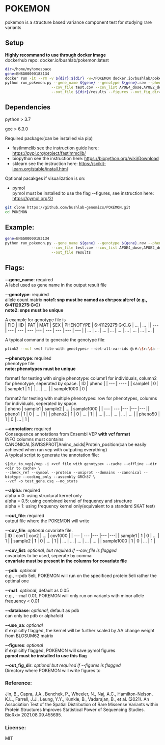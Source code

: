 # POKEMON
pokemon is a structure based variance component test for studying rare variants

## Setup
**Highly recommand to use through docker image**  
dockerhub repo: docker.io/bushlab/pokemon:latest
```bash
dir=/home/myhomespace
gene=ENSG00000183134
docker run -it --rm -v ${dir}:${dir} -w=/POKEMON docker.io/bushlab/pokemon \
python run_pokemon.py --gene_name ${gene} --genotype ${gene}.raw --phenotype test.pheno --annotation ${gene}.csq \
                     --cov_file test.cov --cov_list APOE4_dose,APOE2_dose,PC1,PC2 --alpha 0.0 --use_blosum  \
                     --out_file ${dir}/results --figures --out_fig_dir=${dir}  
```

## Dependencies
python > 3.7  

gcc > 6.3.0

Required package:(can be installed via pip)
- fastlmmclib
see the instruction guide here: https://pypi.org/project/fastlmmclib/  
- biopython
see the instruction here: https://biopython.org/wiki/Download  
- sklearn
see the instruction here: https://scikit-learn.org/stable/install.html  

Optional pacakges if visualization is on:  
-  pymol   
pymol must be installed to use the flag --figures, see instruction here: https://pymol.org/2/  

```bash
git clone https://github.com/bushlab-genomics/POKEMON.git  
cd POKEMON 
```

## Example:
```bash
gene=ENSG00000183134
python run_pokemon.py --gene_name ${gene} --genotype ${gene}.raw --phenotype test.pheno --annotation ${gene}.csq \
                     --cov_file test.cov --cov_list APOE4_dose,APOE2_dose,PC1,PC2 --alpha 0.0 --use_blosum  \
                     --out_file results 
```
## Flags:
**--gene_name**: required  
   A label used as gene name in the output result file 
   
**--genotype**: required  
   allele count matrix
   **note1: snp must be named as chr:pos:alt:ref (e.g., 6:41129275:G:C)**   
   **note2: snps must be unique**  
   
   A example for genotype file is      
| FID  | IID | PAT | MAT | SEX | PHENOTYPE | 6:41129275:G:C_G | ... | ... |
| --- | --- | --- | --- |--- | --- | --- | --- | --- |
| ... | ... | ... | ... | ... | ... | ... | ... | ... |   

   A typical command to generate the genotype file:
```bash
plink2 --vcf <vcf file with genotypes> --set-all-var-ids @:#:\$r:\$a --snps-only --mac 1 --export A --out test_gene
```

**--phenotype**: required  
   phenotype file  
   **note: phenotypes must be unique**  
   
   format1 for testing with single phenotype: column1 for individuals, column2 for phenotype, seperated by space. 
| ID  | pheno |
| --- | ---- |
| sample1  | 0  |
| sample1  | 1  | 
| ...  | ...  |
| sample1000  | 0  |  

   format2 for testing with multiple phenotypes: row for phenotypes, columns for individuals, seperated by space.   
| pheno  | sample1 | sample2 | ... | sample1000 |
| --- | --- |--- |--- |---|
| pheno1  | 1  | 0 | ... | 1 |
| pheno2  | 1  | 0 | ... | 1 |
| ...  | ...  | ... | ... | ... |
| pheno50  | 1  | 0 | ... | 1 |


 
**--annotation**: required  
    Consequence annotations from Ensembl VEP __with vcf format__  
    INFO columns must contains CANONICAL|SWISSPROT|Amino_acids|Protein_position(can be easily achieved when run vep with outputing everything)    
    A typical script to generate the annotation file:  

```    
${dir_to_vep}/vep -i <vcf file with genotype> --cache --offline --dir <dir to cache> \
--check_ref --symbol --protein --uniprot --domains --canonical --biotype --coding_only --assembly GRCh37 \
--vcf -o test_gene.csq --no_stats
```
    
**--alpha**:  required    
    alpha = 0: using structural kernel only  
    alpha = 0.5: using combined kernel of frequency and structure  
    alpha = 1: using frequency kernel only(equivalent to a standard SKAT test)  

**--out_file**: required   
    output file where the POKEMON will write  

**--cov_file**: *optional*
    covariate file.  
    | ID  | cov1 | cov2 | ... | cov1000 |
| --- | --- |--- |--- |---|
| sample1  | 1  | 0 | ... | 1 |
| sample2 | 1  | 0 | ... | 1 |
| ...  | ...  | ... | ... | ... |
| sample1000  | 1  | 0 | ... | 1 |

**--cov_list**: *optional, but required if --cov_file is flagged*   
    covariates to be used, seperate by comma    
    **covariate must be present in the columns for covariate file**  

**--pdb**: *optional*   
    e.g., --pdb 5eli, POKEMON will run on the specificed protein:5eli rather the optimal one  
   
**--maf**: *optional*, default as 0.05    
    e.g., --maf 0.01, POKEMON will only run on variants with minor allele frequency < 0.01  
  
**--database**: *optional*, default as pdb    
    can only be pdb or alphafold     
                                                                                         
**--use_aa**: *optional*  
    if explicitly flagged, the kernel will be further scaled by AA change weight from BLOSUM62 matrix  

**--figures**: *optional*    
    if explicitly flagged, POKEMON will save pymol figures  
    **pymol must be installed to use this flag**  
  
**--out_fig_dir**: *optional but required if --figures is flagged*   
    Directory where POKEMON will write figures to                                                                                         

### Reference:  
Jin, B., Capra, J.A., Benchek, P., Wheeler, N., Naj, A.C., Hamilton-Nelson, K.L., Farrell, J.J., Leung, Y.Y., Kunkle, B., Vadarajan, B., et al. (2021). An Association Test of the Spatial Distribution of Rare Missense Variants within Protein Structures Improves Statistical Power of Sequencing Studies. BioRxiv 2021.08.09.455695.    

### License:  
MIT   
